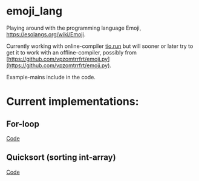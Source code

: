 # emoji_lang
Playing around with the programming language Emoji, https://esolangs.org/wiki/Emoji.

Currently working with online-compiler [tio.run](https://tio.run) but will sooner or 
 later try to get it to work with an offline-compiler, possibly from [https://github.com/vpzomtrrfrt/emoji.py](https://github.com/vpzomtrrfrt/emoji.py).
 
Example-mains include in the code.

# Current implementations:
## For-loop
[Code](src/for_loop.emoji)

## Quicksort (sorting int-array)
[Code](src/quicksort_array.emoji)
